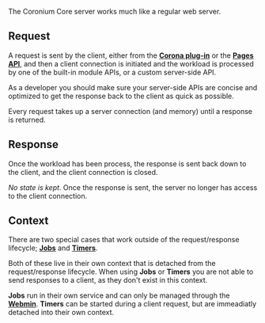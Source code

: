 The Coronium Core server works much like a regular web server.

## Request

A request is sent by the client, either from the __[Corona plug-in](https://marketplace.coronalabs.com/plugin/coronium-core)__ or the __[Pages API](/server/modules/pages/api/)__, and then a client connection is initiated and the workload is processed by one of the built-in module APIs, or a custom server-side API.

As a developer you should make sure your server-side APIs are concise and optimized to get the response back to the client as quick as possible.

Every request takes up a server connection (and memory) until a response is returned.

## Response

Once the workload has been process, the response is sent back down to the client, and the client connection is closed.

_No state is kept_. Once the response is sent, the server no longer has access to the client connection. 

## Context

There are two special cases that work outside of the request/response lifecycle; __[Jobs](/server/modules/jobs/guide/)__ and __[Timers](/server/modules/timer/)__.

Both of these live in their own context that is detached from the request/response lifecycle. When using __Jobs__ or __Timers__ you are not able to send responses to a client, as they don't exist in this context.

__Jobs__ run in their own service and can only be managed through the __[Webmin](/server/webmin/setup/)__. __Timers__ can be started during a client request, but are immeadiatly detached into their own context.
